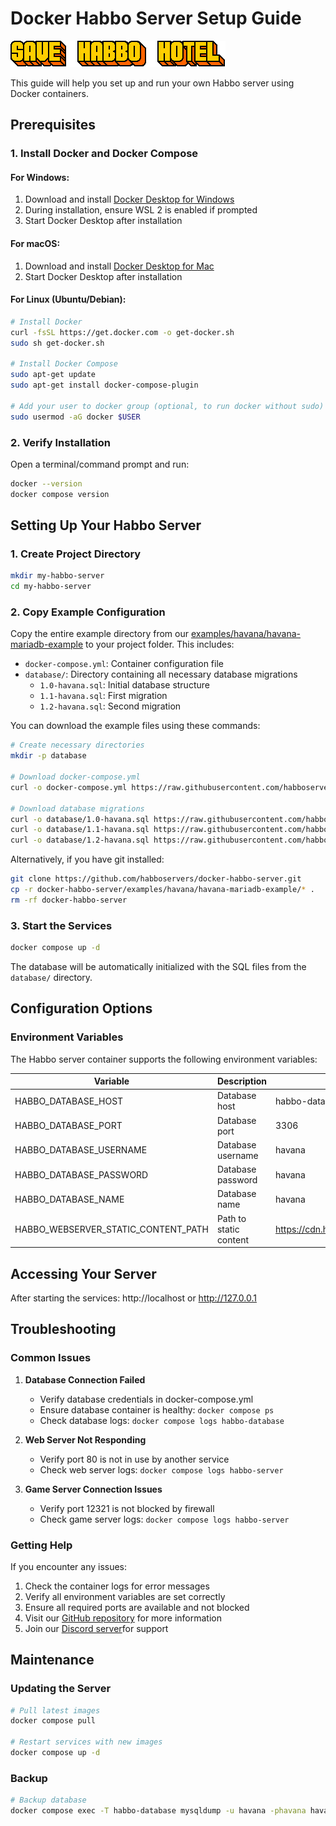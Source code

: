 # Docker Habbo Server Setup Guide

![Habbo Server Banner](banner.gif)

This guide will help you set up and run your own Habbo server using Docker containers.

## Prerequisites

### 1. Install Docker and Docker Compose

#### For Windows:
1. Download and install [Docker Desktop for Windows](https://www.docker.com/products/docker-desktop)
2. During installation, ensure WSL 2 is enabled if prompted
3. Start Docker Desktop after installation

#### For macOS:
1. Download and install [Docker Desktop for Mac](https://www.docker.com/products/docker-desktop)
2. Start Docker Desktop after installation

#### For Linux (Ubuntu/Debian):
```bash
# Install Docker
curl -fsSL https://get.docker.com -o get-docker.sh
sudo sh get-docker.sh

# Install Docker Compose
sudo apt-get update
sudo apt-get install docker-compose-plugin

# Add your user to docker group (optional, to run docker without sudo)
sudo usermod -aG docker $USER
```

### 2. Verify Installation
Open a terminal/command prompt and run:
```bash
docker --version
docker compose version
```

## Setting Up Your Habbo Server

### 1. Create Project Directory
```bash
mkdir my-habbo-server
cd my-habbo-server
```

### 2. Copy Example Configuration
Copy the entire example directory from our [examples/havana/havana-mariadb-example](../examples/havana/havana-mariadb-example) to your project folder. This includes:

- `docker-compose.yml`: Container configuration file
- `database/`: Directory containing all necessary database migrations
  - `1.0-havana.sql`: Initial database structure
  - `1.1-havana.sql`: First migration
  - `1.2-havana.sql`: Second migration

You can download the example files using these commands:
```bash
# Create necessary directories
mkdir -p database

# Download docker-compose.yml
curl -o docker-compose.yml https://raw.githubusercontent.com/habboservers/docker-habbo-server/main/examples/havana/havana-mariadb-example/docker-compose.yml

# Download database migrations
curl -o database/1.0-havana.sql https://raw.githubusercontent.com/habboservers/docker-habbo-server/main/examples/havana/havana-mariadb-example/database/1.0-havana.sql
curl -o database/1.1-havana.sql https://raw.githubusercontent.com/habboservers/docker-habbo-server/main/examples/havana/havana-mariadb-example/database/1.1-havana.sql
curl -o database/1.2-havana.sql https://raw.githubusercontent.com/habboservers/docker-habbo-server/main/examples/havana/havana-mariadb-example/database/1.2-havana.sql
```

Alternatively, if you have git installed:
```bash
git clone https://github.com/habboservers/docker-habbo-server.git
cp -r docker-habbo-server/examples/havana/havana-mariadb-example/* .
rm -rf docker-habbo-server
```

### 3. Start the Services
```bash
docker compose up -d
```

The database will be automatically initialized with the SQL files from the `database/` directory.

## Configuration Options

### Environment Variables

The Habbo server container supports the following environment variables:

| Variable | Description | Default |
|----------|-------------|---------|
| HABBO_DATABASE_HOST | Database host | habbo-database |
| HABBO_DATABASE_PORT | Database port | 3306 |
| HABBO_DATABASE_USERNAME | Database username | havana |
| HABBO_DATABASE_PASSWORD | Database password | havana |
| HABBO_DATABASE_NAME | Database name | havana |
| HABBO_WEBSERVER_STATIC_CONTENT_PATH | Path to static content | https://cdn.habboservers.com/havana |

## Accessing Your Server

After starting the services: http://localhost or http://127.0.0.1

## Troubleshooting

### Common Issues

1. **Database Connection Failed**
   - Verify database credentials in docker-compose.yml
   - Ensure database container is healthy: `docker compose ps`
   - Check database logs: `docker compose logs habbo-database`

2. **Web Server Not Responding**
   - Verify port 80 is not in use by another service
   - Check web server logs: `docker compose logs habbo-server`

3. **Game Server Connection Issues**
   - Verify port 12321 is not blocked by firewall
   - Check game server logs: `docker compose logs habbo-server`

### Getting Help

If you encounter any issues:

1. Check the container logs for error messages
2. Verify all environment variables are set correctly
3. Ensure all required ports are available and not blocked
4. Visit our [GitHub repository](https://github.com/habboservers/docker-habbo-server) for more information
5. Join our [Discord server](https://discord.gg/m2FHK6Vtqz)for support

## Maintenance

### Updating the Server
```bash
# Pull latest images
docker compose pull

# Restart services with new images
docker compose up -d
```

### Backup
```bash
# Backup database
docker compose exec -T habbo-database mysqldump -u havana -phavana havana > backup.sql
``` 